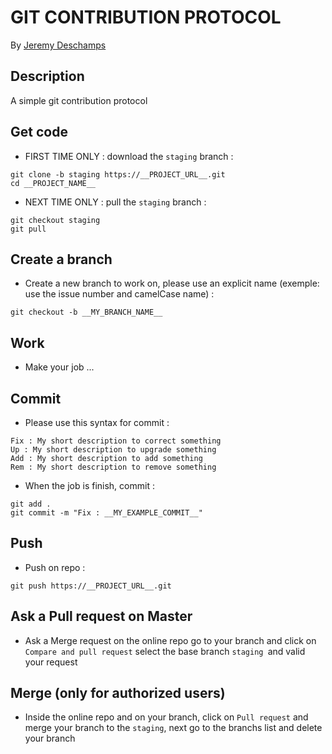 # GIT CONTRIBUTION PROTOCOL
By [Jeremy Deschamps](https://jddev.net)

## Description

A simple git contribution protocol

## Get code

- FIRST TIME ONLY : download the `staging` branch :
```
git clone -b staging https://__PROJECT_URL__.git
cd __PROJECT_NAME__
```

- NEXT TIME ONLY : pull the `staging` branch :
```
git checkout staging
git pull
```

## Create a branch

- Create a new branch to work on, please use an explicit name (exemple: use the issue number and camelCase name) :
```
git checkout -b __MY_BRANCH_NAME__
```

## Work

- Make your job ...

## Commit

- Please use this syntax for commit :
```
Fix : My short description to correct something
Up : My short description to upgrade something
Add : My short description to add something
Rem : My short description to remove something
```

- When the job is finish, commit :
```
git add .
git commit -m "Fix : __MY_EXAMPLE_COMMIT__"
```

## Push

- Push on repo :
```
git push https://__PROJECT_URL__.git
```

## Ask a Pull request on Master

- Ask a Merge request on the online repo go to your branch and click on `Compare and pull request` select the base branch `staging `and valid your request

## Merge (only for authorized users)

- Inside the online repo and on your branch, click on `Pull request` and merge your branch to the `staging`, next go to the branchs list and delete your branch